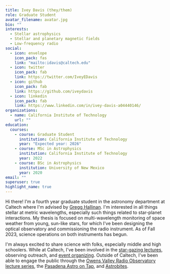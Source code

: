 ```yaml
---
title: Ivey Davis (they/them)
role: Graduate Student
avatar_filename: avatar.jpg
bio: ""
interests:
  - Stellar astrophysics
  - Stellar and planetary magnetic fields
  - Low-frequency radio
social:
  - icon: envelope
    icon_pack: fas
    link: "mailto:idavis@caltech.edu"
  - icon: twitter
    icon_pack: fab
    link: https://twitter.com/IveyEDavis
  - icon: github
    icon_pack: fab
    link: https://github.com/iveydavis
  - icon: linkedin
    icon_pack: fab
    link: https://www.linkedin.com/in/ivey-davis-a04440146/
organizations:
  - name: California Institute of Technology
    url: ""
education:
  courses:
    - course: Graduate Student
      institution: California Institute of Technology
      year: "Expected year: 2026"
    - course: MSc in Astrophysics
      institution: California Institute of Technology
      year: 2022
    - course: BSc in Astrophysics
      institution: University of New Mexico
      year: 2020
email: ""
superuser: true
highlight_name: true
---
```

Hi there! I'm a fourth year graduate student in the astronomy department at Caltech where I'm advised by [Gregg Hallinan](https://pma.caltech.edu/people/gregg-w-hallinan). I'm interested in all things stellar at metric wavelengths, especially such things related to star-planet interactions. My thesis is focused on multi-wavelength monitoring of space weather from young, sun-like stars, for which I've been designing the optical observatory and commissioning the radio instrument. As of Fall 2023, science operations on both instruments has begun.

I'm always excited to share science with folks, especially middle and high schoolers. While at Caltech, I've been involved in the [star-gazing lectures](https://www.youtube.com/watch?v=w8bZ7fBSmrA), observing outreach, and [event organizing](https://hr.caltech.edu/news/eclipse-viewing-party-draws-hundreds-to-caltech-2023). Outside of Caltech, I've been able to engage the public through the [Owens Valley Radio Observatory](https://bishopvisitor.com/event/astronomy-lecture-series-cosmic-acoustics/) [lecture series](https://docs.google.com/presentation/d/1l73D4THHIxnWU40V0MQCLqNjcmZDG8wEX5XNsSXFR8Y/edit?usp=sharing), the [Pasadena Astro on Tap](https://docs.google.com/presentation/d/1IOI4mQ72Mk0zWsxetXK58mS7hCqIJ8bIDezSrK4Bk_o/edit?usp=sharing), and [Astrobites](https://astrobites.org/author/idavis/).
